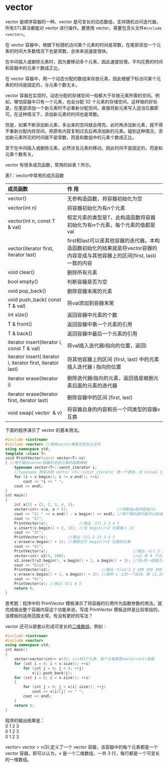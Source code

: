 # vector

vector 是顺序容器的一种。vector 是可变长的动态数组，支持随机访问迭代器，所有STL算法都能对 vector 进行操作。要使用 vector，需要包含头文件`#include <vector>`。

在 vector 容器中，根据下标随机访问某个元素的时间是常数，在尾部添加一个元素的时间大多数情况下也是常数，总体来说速度很快。

在中间插入或删除元素时，因为要移动多个元素，因此速度较慢，平均花费的时间和容器中的元素个数成正比。

在 vector 容器中，用一个动态分配的数组来存放元素，因此根据下标访问某个元素的时间是固定的，与元素个数无关。

vector 容器在实现时，动态分配的存储空间一般都大于存放元素所需的空间。例如，哪怕容器中只有一个元素，也会分配 32 个元素的存储空间。这样做的好处是，在尾部添加一个新元素时不必重新分配空间，直接将新元素写入适当位置即可。在这种情况下，添加新元素的时间也是常数。

但是，如果不断添加新元素，多出来的空间就会用完，此时再添加新元素，就不得不重新分配内存空间，把原有内容复制过去后再添加新的元素。碰到这种情况，添加新元素所花的时间就不是常数，而是和数组中的元素个数成正比。

至于在中间插入或删除元素，必然涉及元素的移动，因此时间不是固定的，而是和元素个数有关。

vector 有很多成员函数，常用的如表 1 所示。

<caption>表1：vector中常用的成员函数</caption>

| 成员函数 | 作 用 |
|:-|:-|
| vector() | 无参构造函数，将容器初始化为空 |
| vector(int n) | 将容器初始化为有n个元素 |
| vector(int n, const T & val) | 假定元素的类型是T，此构造函数将容器初始化为有n个元素，每个元素的值都是val |
| vector(iterator first, iterator last) | first和last可以是其他容器的迭代器。本构造函数初始化的结果就是将vector容器的内容变成与其他容器上的区间[first, last)一致的内容 |
| void clear() | 删除所有元素 |
| bool empty() | 判断容器是否为空 |
| void pop_back() | 删除容器末尾的元素 |
| void push_back( const T & val) | 将val添加到容器末尾 |
| int size() | 返回容器中元素的个数 |
| T & front() | 返回容器中第一个元素的引用 |
| T & back() | 返回容器中最后一个元素的引用 |
| iterator insert(iterator i, const T & val) | 将val插入迭代器i指向的位置，返回i |
| iterator insert( iterator i, iterator first, iterator last) | 将其他容器上的区间 [first, last) 中的元素插入迭代器 i 指向的位置 |
| iterator erase(iterator i) | 删除迭代器i指向的元素，返回值是被删元素后面的元素的迭代器 |
| iterator erase(iterator first, iterator last) | 删除容器中的区间 [first, last) |
| void swap( vector <T> & v) | 将容器自身的内容和另一个同类型的容器v互换 |

下面的程序演示了 vector 的基本用法。
```c++
#include <iostream>
#include <vector> //使用vector需要包含此头文件
using namespace std;
template <class T>
void PrintVector(const vector<T> &v)
{ //用于输出vector容器的全部元素的函数模板
    typename vector<T>::const_iterator i;
    //typename 用来说明 vector <T>::const_iterator 是一个类型，在 Visual Studio 中不写也可以
    for (i = v.begin(); i != v.end(); ++i)
        cout << *i << " ";
    cout << endl;
}
int main()
{
    int a[5] = {1, 2, 3, 4, 5};
    vector<int> v(a, a + 5);                      //将数组a的内容放入v
    cout << "1) " << v.end() - v.begin() << endl; //两个随机迭代器可以相减，输出：1)5
    cout << "2)";
    PrintVector(v);              //输出：2)1 2 3 4 5
    v.insert(v.begin() + 2, 13); //在 begin()+2 位置插人 13
    cout << "3)";
    PrintVector(v);         //输出：3)1 2 13 3 4 5
    v.erase(v.begin() + 2); //删除位于 begin()+2 位置的元素
    cout << "4)";
    PrintVector(v);                                      //输出：4)1 2 3 4 5
    vector<int> v2(4, 100);                              //v2 有 4 个元素，都是 100
    v2.insert(v2.begin(), v.begin() + 1, v.begin() + 3); //将v的一段插入v2开头
    cout << "5)v2:";
    PrintVector(v2);                       //输出：5)v2:2 3 100 100 100 100
    v.erase(v.begin() + 1, v.begin() + 3); //删除 v 上的一个区间，即 [2,3)
    cout << "6)";
    PrintVector(v); //输出：6)1 4 5
    return 0;
}
```
思考题：程序中的 PrintVector 模板演示了将容器的引用作为函数参数的用法。就完成输出整个容器内容这个功能来说，写成 PrintVector 模板这样是比较笨拙的，该模板的适用范围太窄。有没有更好的写法？

vector 还可以嵌套以形成可变长的[二维数组](http://c.biancheng.net/c/array/)。例如：

```c++
#include <iostream>
#include <vector>
using namespace std;
int main()
{
    vector<vector<int>> v(3); //v有3个元素，每个元素都是vector<int>容器
    for (int i = 0; i < v.size(); ++i)
        for (int j = 0; j < 4; ++j)
            v[i].push_back(j);
    for (int i = 0; i < v.size(); ++i)
    {
        for (int j = 0; j < v[i].size(); ++j)
            cout << v[i][j] << " ";
        cout << endl;
    }
    return 0;
}
```
程序的输出结果是：  
0 1 2 3  
0 1 2 3  
0 1 2 3

vector< vector<int> > v(3);定义了一个 vector 容器，该容器中的每个元素都是一个vector <int>容器。即可以认为，v 是一个二维数组，一共 3 行，每行都是一个可变长的一维数组。